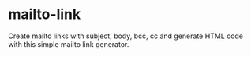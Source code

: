 # mailto-link
Create mailto links with subject, body, bcc, cc and generate HTML code with this simple mailto link generator.
